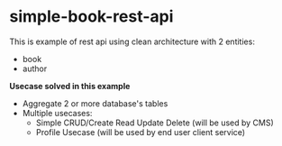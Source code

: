 # simple-book-rest-api
This is example of rest api using clean architecture with 2 entities: 
* book
* author

**Usecase solved in this example**
* Aggregate 2 or more database's tables
* Multiple usecases:
    * Simple CRUD/Create Read Update Delete (will be used by CMS)
    * Profile Usecase (will be used by end user client service)
